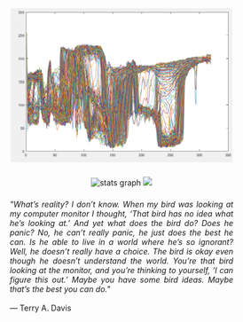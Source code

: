 <div align="center">
  <img src="https://github.com/mrclputra/mrclputra/blob/main/Screenshot%202025-03-19%20230455.png" width="400" />
</div>

###

<div align="center">
  <img src="https://github-readme-stats.vercel.app/api?username=mrclputra&hide_title=false&hide_rank=false&show_icons=true&include_all_commits=true&count_private=true&disable_animations=false&theme=graywhite&locale=en&hide_border=false&order=1" height="150" alt="stats graph"  />
  <img height="150" src="https://media1.tenor.com/m/B5-Cv-NucOgAAAAC/cat-cat-meme.gif"  />
</div>

###

<p style="text-align: justify; margin: auto; width: 80%;">
    <i>"What’s reality? I don’t know. When my bird was looking at my computer monitor I thought, 
    ‘That bird has no idea what he’s looking at.’ And yet what does the bird do? Does he panic? 
    No, he can’t really panic, he just does the best he can. Is he able to live in a world where 
    he’s so ignorant? Well, he doesn’t really have a choice. The bird is okay even though he 
    doesn’t understand the world. You’re that bird looking at the monitor, and you’re thinking 
    to yourself, ‘I can figure this out.’ Maybe you have some bird ideas. Maybe that’s the best 
    you can do."</i>
    <br><br>
    — Terry A. Davis
</p>

###
